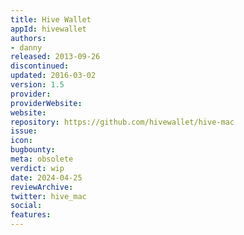 ```yaml
---
title: Hive Wallet
appId: hivewallet
authors:
- danny
released: 2013-09-26
discontinued: 
updated: 2016-03-02
version: 1.5
provider: 
providerWebsite: 
website: 
repository: https://github.com/hivewallet/hive-mac
issue: 
icon: 
bugbounty: 
meta: obsolete
verdict: wip
date: 2024-04-25
reviewArchive:
twitter: hive_mac
social:
features:
---
```

